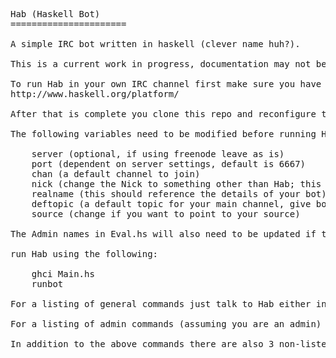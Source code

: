 <pre>Hab (Haskell Bot)
======================

A simple IRC bot written in haskell (clever name huh?).

This is a current work in progress, documentation may not be current.

To run Hab in your own IRC channel first make sure you have ghc and the Haskell Platform installed on your PC.
http://www.haskell.org/platform/

After that is complete you clone this repo and reconfigure the connection variables found in Socket.hs

The following variables need to be modified before running Hab

	server (optional, if using freenode leave as is)
	port (dependent on server settings, default is 6667)
	chan (a default channel to join)
	nick (change the Nick to something other than Hab; this is registered on Freenode)
	realname (this should reference the details of your bot)
	deftopic (a default topic for your main channel, give bot operator privs to use)
	source (change if you want to point to your source)

The Admin names in Eval.hs will also need to be updated if the bot is to respond to anyone.

run Hab using the following:

	ghci Main.hs
	runbot

For a listing of general commands just talk to Hab either in channel or private message and include '!commands' in your message

For a listing of admin commands (assuming you are an admin) private message Hab '~commands'

In addition to the above commands there are also 3 non-listed commands at the top of eval (if you edited eval you'll already know this)
